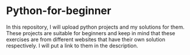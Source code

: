 # Python-for-beginner
In this repository, I will upload python projects and my solutions for them. These projects are suitable for beginners and keep in mind that these exercises are from different websites that have their own solution respectively. I will put a link to them in the description.

